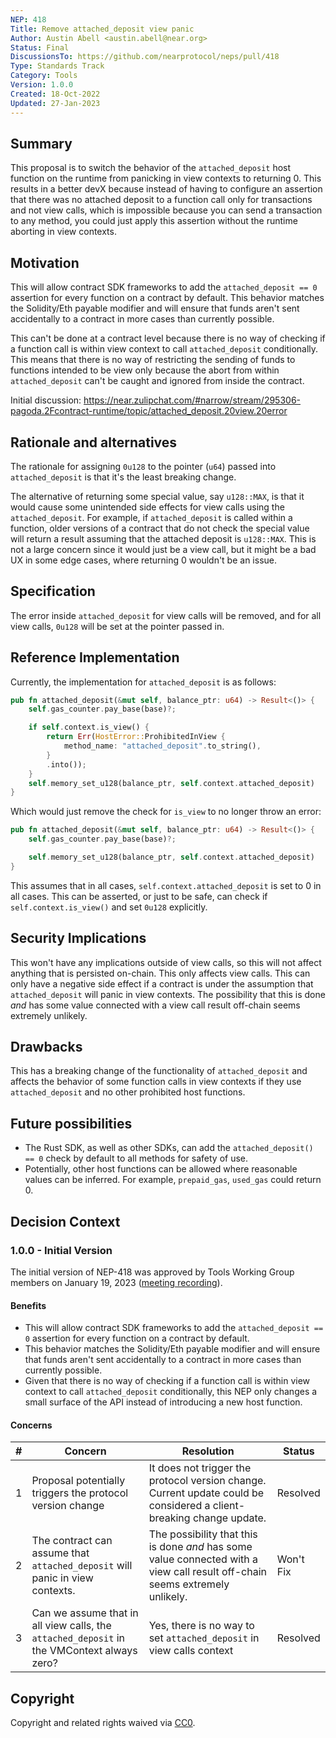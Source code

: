 ```yaml
---
NEP: 418
Title: Remove attached_deposit view panic
Author: Austin Abell <austin.abell@near.org>
Status: Final
DiscussionsTo: https://github.com/nearprotocol/neps/pull/418
Type: Standards Track
Category: Tools
Version: 1.0.0
Created: 18-Oct-2022
Updated: 27-Jan-2023
---
```


## Summary

This proposal is to switch the behavior of the `attached_deposit` host function on the runtime from panicking in view contexts to returning 0. This results in a better devX because instead of having to configure an assertion that there was no attached deposit to a function call only for transactions and not view calls, which is impossible because you can send a transaction to any method, you could just apply this assertion without the runtime aborting in view contexts.

## Motivation

This will allow contract SDK frameworks to add the `attached_deposit == 0` assertion for every function on a contract by default. This behavior matches the Solidity/Eth payable modifier and will ensure that funds aren't sent accidentally to a contract in more cases than currently possible.

This can't be done at a contract level because there is no way of checking if a function call is within view context to call `attached_deposit` conditionally. This means that there is no way of restricting the sending of funds to functions intended to be view only because the abort from within `attached_deposit` can't be caught and ignored from inside the contract.

Initial discussion: https://near.zulipchat.com/#narrow/stream/295306-pagoda.2Fcontract-runtime/topic/attached_deposit.20view.20error

## Rationale and alternatives

The rationale for assigning `0u128` to the pointer (`u64`) passed into `attached_deposit` is that it's the least breaking change.

The alternative of returning some special value, say `u128::MAX`, is that it would cause some unintended side effects for view calls using the `attached_deposit`. For example, if `attached_deposit` is called within a function, older versions of a contract that do not check the special value will return a result assuming that the attached deposit is `u128::MAX`. This is not a large concern since it would just be a view call, but it might be a bad UX in some edge cases, where returning 0 wouldn't be an issue.

## Specification

The error inside `attached_deposit` for view calls will be removed, and for all view calls, `0u128` will be set at the pointer passed in.

## Reference Implementation


Currently, the implementation for `attached_deposit` is as follows:

```rust
pub fn attached_deposit(&mut self, balance_ptr: u64) -> Result<()> {
    self.gas_counter.pay_base(base)?;

    if self.context.is_view() {
        return Err(HostError::ProhibitedInView {
            method_name: "attached_deposit".to_string(),
        }
        .into());
    }
    self.memory_set_u128(balance_ptr, self.context.attached_deposit)
}
```

Which would just remove the check for `is_view` to no longer throw an error:

```rust
pub fn attached_deposit(&mut self, balance_ptr: u64) -> Result<()> {
    self.gas_counter.pay_base(base)?;

    self.memory_set_u128(balance_ptr, self.context.attached_deposit)
}
```

This assumes that in all cases, `self.context.attached_deposit` is set to 0 in all cases. This can be asserted, or just to be safe, can check if `self.context.is_view()` and set `0u128` explicitly.

## Security Implications

This won't have any implications outside of view calls, so this will not affect anything that is persisted on-chain. This only affects view calls. This can only have a negative side effect if a contract is under the assumption that `attached_deposit` will panic in view contexts. The possibility that this is done _and_ has some value connected with a view call result off-chain seems extremely unlikely.

## Drawbacks

This has a breaking change of the functionality of `attached_deposit` and affects the behavior of some function calls in view contexts if they use `attached_deposit` and no other prohibited host functions.

## Future possibilities

- The Rust SDK, as well as other SDKs, can add the `attached_deposit() == 0` check by default to all methods for safety of use.
- Potentially, other host functions can be allowed where reasonable values can be inferred. For example, `prepaid_gas`, `used_gas` could return 0.

## Decision Context

### 1.0.0 - Initial Version

The initial version of NEP-418 was approved by Tools Working Group members on January 19, 2023 ([meeting recording](https://youtu.be/poVmblmc3L4)).

#### Benefits

- This will allow contract SDK frameworks to add the `attached_deposit == 0` assertion for every function on a contract by default.
- This behavior matches the Solidity/Eth payable modifier and will ensure that funds aren't sent accidentally to a contract in more cases than currently possible.
- Given that there is no way of checking if a function call is within view context to call `attached_deposit` conditionally, this NEP only changes a small surface of the API instead of introducing a new host function.

#### Concerns

| # | Concern | Resolution | Status |
| - | - | - | - |
| 1 | Proposal potentially triggers the protocol version change | It does not trigger the protocol version change. Current update could be considered a client-breaking change update. | Resolved |
| 2 | The contract can assume that `attached_deposit` will panic in view contexts. | The possibility that this is done _and_ has some value connected with a view call result off-chain seems extremely unlikely. | Won't Fix |
| 3 | Can we assume that in all view calls, the `attached_deposit` in the VMContext always zero? | Yes, there is no way to set `attached_deposit` in view calls context | Resolved |

## Copyright

Copyright and related rights waived via [CC0](https://creativecommons.org/publicdomain/zero/1.0/).
